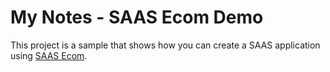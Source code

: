 My Notes - SAAS Ecom Demo
=========================

This project is a sample that shows how you can create a SAAS application using [SAAS Ecom](http://www.saasecom.org).
